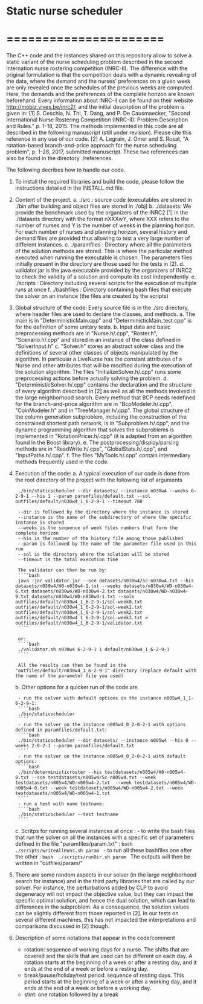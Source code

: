 # Static nurse scheduler
# ======================

The C++ code and the instances shared on this repository allow to solve a static variant of the nurse scheduling  problem described in the second internation nurse rostering competition (INRC-II). The difference with the original formulation is that the competition deals with a dynamic revealing of the data, where the demand and the nurses' preferences on a given week are only revealed once the schedules of the previous weeks are computed. Here, the demands and the preferences of the complete horizon are known beforehand. 
Every information about INRC-II can be found on their website http://mobiz.vives.be/inrc2/, and the initial description of the problem is given in:
[1] S. Ceschia, N. Thi, T. Dang, and P. De Causmaecker, "Second International Nurse Rostering Competition (INRC-II): Problem Description and Rules." p. 1–18, 2015.
The methods implemented in this code are all described in the following manuscript (still under revision). Please cite this reference in any use of our code.
[2] A. Legrain, J. Omer and S. Rosat, "A rotation-based branch-and-price approach for the nurse scheduling problem", p. 1-28, 2017, submitted manuscript.
These two references can also be found in the directory ./references.

The following decribes how to handle our code.

1) To install the required libraries and build the code, please follow the instructions detailed in the INSTALL.md file.

2) Content of the project.
	a. ./src : source code (executables are stored in ./bin after building and object files are stored in ./obj)
	b. ./datasets: We provide the benchmark used by the organizers of the INRC2 [1] in the ./datasets directory with the format nXXXwY, where XXX refers to the number of nurses and Y is the number of weeks in the planning horizon. For each number of nurses and planning horizon, several history and demand files are provided thus allowing to test a very large number of different instances.
	c. ./paramfiles : Directory where all the parameters of the solution methods are stored. This is where the particular method executed when running the executable is chosen. The parameters files initially present in the directory are those used for the tests in [2].
	d. validator.jar is the java executable provided by the organizers of INRC2 to check the validity of a solution and compute its cost independently.
	e. ./scripts : Directory including several scripts for the execution of multiple runs at once
	f. ./bashfiles : Directory containing bash files that execute the solver on an instance (the files are created by the scripts)

3) Global structure of the code: 
	Every source file is in the ./src directory, where header files are used to declare the classes, and methods. 
	a. The main is in "DeterministicMain.cpp" and "DeterministicMain_test.cpp" is for the definition of some unitary tests. 
	b. Input data and basic preprocessing methods are in "Nurse.h/.cpp", "Roster.h", "Scenario.h/.cpp" and stored in an instance of the class defined in "SolverInput.h"
	c. "Solver.h" stores an abstract solver class and the definitions of several other classes of objects manipulated by the algorithm. In particular a LiveNurse has the constant attributes of a Nurse and other attributes that will be modified during the execution of the solution algorithm. The files "InitializeSolver.h/.cpp" runs some preprocessing actions before actually solving the problem.
	d. "DeterministicSolver.h/.cpp" contains the declaration and the structure of every algorithm described in [2] as well as all the methods involved in the large neighborhood search. Every method that BCP needs redefined for the branch-and-price algorithm are in "BcpModeler.h/.cpp", "CoinModeler.h" and in "TreeManager.h/.cpp". The global structure of the column generation subproblem, including the construction of the constrained shortest path network, is in "Subproblem.h/.cpp", and the dynamic programming algorithm that solves the subproblems is implemented in "RotationPricer.h/.cpp" (it is adapted from an algorithm found in the Boost library).
	e. The postprocessing/display/parsing methods are in "ReadWrite.h/.cpp", "GlobalStats.h/.cpp", and "InputPaths.h/.cpp".
	f. The files "MyTools.h/.cpp" contain intermediary methods frequently used in the code. 

4) Execution of the code: 
	a. A typical execution of our code is done from the root directory of the project with the following list of arguments

		./bin/staticscheduler --dir datasets/ --instance n030w4 --weeks 6-2-9-1 --his 1 --param paramfiles/default.txt --sol outfiles/default/n030w4_1_6-2-9-1 --timeout 780

		--dir is followed by the directory where the instance is stored
		--instance is the name of the subdirectory of where the specific instance is stored
		--weeks is the sequence of week files numbers that form the complete horizon
		--his is the number of the history file among those published
		--param is followed by the name of the parameter file used in this run
		--sol is the directory where the solution will be stored
		--timeout is the total execution time

		The validator can then be run by:
		````bash
		java -jar validator.jar --sce datasets/n030w4/Sc-n030w4.txt --his datasets/n030w4/H0-n030w4-1.txt --weeks datasets/n030w4/WD-n030w4-6.txt datasets/n030w4/WD-n030w4-2.txt datasets/n030w4/WD-n030w4-9.txt datasets/n030w4/WD-n030w4-1.txt --sols outfiles/default/n030w4_1_6-2-9-1/sol-week0.txt outfiles/default/n030w4_1_6-2-9-1/sol-week1.txt outfiles/default/n030w4_1_6-2-9-1/sol-week2.txt outfiles/default/n030w4_1_6-2-9-1/sol-week3.txt > outfiles/default/n030w4_1_6-2-9-1/validator.txt
		````

		or:
		````bash
		./validator.sh n030w4 6-2-9-1 1 default/n030w4_1_6-2-9-1
		````

		All the results can then be found in the "outfiles/default/n030w4_1_6-2-9-1" directory (replace default with the name of the parameter file you used) 

	b. Other options for a quicker run of the code are

		- run the solver with default options on the instance n005w4_1_1-6-2-9-1:
		````bash
		./bin/staticscheduler
		````
		- run the solver on the instance n005w4_0_2-0-2-1 with options defined in paramfiles/default.txt:
		````bash
		./bin/staticscheduler --dir datasets/ --instance n005w4 --his 0 --weeks 2-0-2-1 --param paramfiles/default.txt
		````
		- run the solver on the instance n005w4_0_2-0-2-1 with default options:
		````bash
		./bin/deterministicroster --his testdatasets/n005w4/H0-n005w4-0.txt --sce testdatasets/n005w4/Sc-n005w4.txt --week testdatasets/n005w4/WD-n005w4-2.txt  --week testdatasets/n005w4/WD-n005w4-0.txt --week testdatasets/n005w4/WD-n005w4-2.txt --week testdatasets/n005w4/WD-n005w4-1.txt
		````
		- run a test with name testname:
		````bash
		./bin/staticscheduler --test testname
		````

	c. Scritps for running several instances at once : 
		- to write the bash files that run the solver on all the instances with a specific set of parameters defined in the file "paramfiles/param.txt" : 
		````bash 
		./scripts/writeAllRuns.sh param
		````
		- to run all these bashfiles one after the other : 
		````bash 
		./scripts/runDir.sh param
		````
		The outputs will then be written in "outfiles/param/"


5) There are some random aspects in our solver (in the large neighborhood search for instance) and in the third party libraries that are called by our solver. For instance, the perturbations added by CLP to avoid degeneracy will not impact the objective value, but they can impact the specific optimal solution, and hence the dual solution, which can lead to differences in the subproblem. As a consequence, the solution values can be slightly different from those reported in [2]. In our tests on several different machines, this has not impacted the interpretations and comparisons discussed in [2] though.	

6) Description of some notations that appear in the code/comment
	- rotation: sequence of working days for a nurse. The shifts that are covered and the skills that are used can be different on each day. A rotation starts at the beginning of a week or after a resting day, and it ends at the end of a week or before a resting day.
	- break/pause/holiday/rest period: sequence of resting days. This period starts at the beginning of a week or after a working day, and it ends at the end of a week or before a working day.
	- stint: one rotation followed by a break

